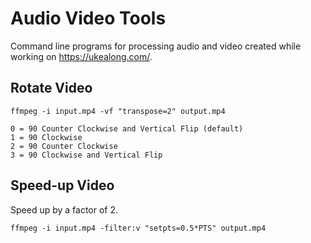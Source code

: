 # Audio Video Tools

Command line programs for processing audio and video created while working on https://ukealong.com/.

## Rotate Video

    ffmpeg -i input.mp4 -vf "transpose=2" output.mp4

    0 = 90 Counter Clockwise and Vertical Flip (default)
    1 = 90 Clockwise
    2 = 90 Counter Clockwise
    3 = 90 Clockwise and Vertical Flip

## Speed-up Video

Speed up by a factor of 2.

    ffmpeg -i input.mp4 -filter:v "setpts=0.5*PTS" output.mp4
